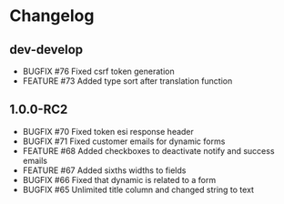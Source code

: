 # Changelog

## dev-develop

 - BUGFIX     #76    Fixed csrf token generation
 - FEATURE    #73    Added type sort after translation function
 
## 1.0.0-RC2
 
 - BUGFIX     #70    Fixed token esi response header
 - BUGFIX     #71    Fixed customer emails for dynamic forms
 - FEATURE    #68    Added checkboxes to deactivate notify and success emails
 - FEATURE    #67    Added sixths widths to fields
 - BUGFIX     #66    Fixed that dynamic is related to a form
 - BUGFIX     #65    Unlimited title column and changed string to text

